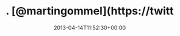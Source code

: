 ---
retweeted: false
source: <a href="http://erased4113706.com" rel="nofollow">erased4113706</a>
entities:
  hashtags: []
  symbols: []
  user_mentions:
  - name: Martin Gommel
    screen_name: martingommel
    indices:
    - '2'
    - '15'
    id_str: '192822115'
    id: '192822115'
  urls: []
display_text_range:
- '0'
- '25'
favorite_count: '2'
id_str: '323403385443348480'
truncated: false
retweet_count: '0'
id: '323403385443348480'
created_at: Sun Apr 14 11:52:30 +0000 2013
favorited: false
full_text: ". [@martingommel](https://twitter.com/martingommel) burns red"
lang: en
tags:
- pesos:twitter
date: '2013-04-14T11:52:30+00:00'
src: https://twitter.com/bascht/status/323403385443348480
original_url: https://twitter.com/bascht/status/323403385443348480
type: twitter_tweet
text: ". [@martingommel](https://twitter.com/martingommel) burns red"
title: ". [@martingommel](https://twitt"

---